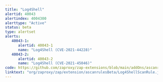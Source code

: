 ```yaml
---
title: "Log4Shell"
alertid: 40043
alertindex: 4004300
alerttype: "Active"
status: beta
type: alertset
alerts:
   40043-1:
      alertid: 40043-1
      name: "Log4Shell (CVE-2021-44228)"
   40043-2:
      alertid: 40043-2
      name: "Log4Shell (CVE-2021-45046)"
code: https://github.com/zaproxy/zap-extensions/blob/main/addOns/ascanrulesBeta/src/main/java/org/zaproxy/zap/extension/ascanrulesBeta/Log4ShellScanRule.java
linktext: "org/zaproxy/zap/extension/ascanrulesBeta/Log4ShellScanRule.java"
---
```

